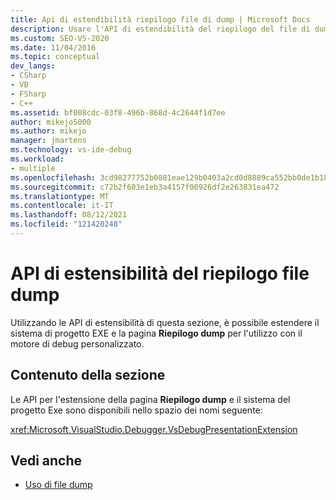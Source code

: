 ```yaml
---
title: Api di estendibilità riepilogo file di dump | Microsoft Docs
description: Usare l'API di estendibilità del riepilogo del file di dump per estendere il sistema del progetto .exe e la pagina Riepilogo dump per usare il proprio motore di debug personalizzato in Visual Studio.
ms.custom: SEO-VS-2020
ms.date: 11/04/2016
ms.topic: conceptual
dev_langs:
- CSharp
- VB
- FSharp
- C++
ms.assetid: bf008cdc-03f8-496b-868d-4c2644f1d7ee
author: mikejo5000
ms.author: mikejo
manager: jmartens
ms.technology: vs-ide-debug
ms.workload:
- multiple
ms.openlocfilehash: 3cd98277752b0881eae129b0403a2cd0d8889ca552bb0de1b18a4b87bf550cff
ms.sourcegitcommit: c72b2f603e1eb3a4157f00926df2e263831ea472
ms.translationtype: MT
ms.contentlocale: it-IT
ms.lasthandoff: 08/12/2021
ms.locfileid: "121420248"
---
```

# <a name="dump-file-summary-extensibility-api"></a>API di estensibilità del riepilogo file dump
Utilizzando le API di estensibilità di questa sezione, è possibile estendere il sistema di progetto EXE e la pagina **Riepilogo dump** per l'utilizzo con il motore di debug personalizzato.

## <a name="in-this-section"></a>Contenuto della sezione
 Le API per l'estensione della pagina **Riepilogo dump** e il sistema del progetto Exe sono disponibili nello spazio dei nomi seguente:

 <xref:Microsoft.VisualStudio.Debugger.VsDebugPresentationExtension>

## <a name="see-also"></a>Vedi anche
- [Uso di file dump](../debugger/using-dump-files.md)